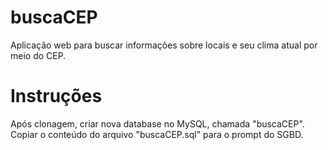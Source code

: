 # buscaCEP
Aplicação web para buscar informações sobre locais e seu clima atual por meio do CEP.

# Instruções
Após clonagem, criar nova database no MySQL, chamada "buscaCEP". Copiar o conteúdo do arquivo "buscaCEP.sql" para o prompt do SGBD.
